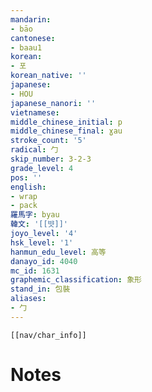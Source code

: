 ```yaml
---
mandarin:
- bāo
cantonese:
- baau1
korean:
- 포
korean_native: ''
japanese:
- HOU
japanese_nanori: ''
vietnamese:
middle_chinese_initial: p
middle_chinese_final: ɣau
stroke_count: '5'
radical: 勹
skip_number: 3-2-3
grade_level: 4
pos: ''
english:
- wrap
- pack
羅馬字: byau
韓文: '[[뱟]]'
joyo_level: '4'
hsk_level: '1'
hanmun_edu_level: 高等
danayo_id: 4040
mc_id: 1631
graphemic_classification: 象形
stand_in: 包裝
aliases:
- 勹
---
```

```meta-bind-embed
[[nav/char_info]]
```

# Notes
